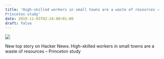 ```yaml
---
title: 'High-skilled workers in small towns are a waste of resources –
Princeton study'
date: 2019-11-03T02:24:00+01:00
draft: false
---
```


![](https://ifttt.com/images/no_image_card.png)  

New top story on Hacker News: High-skilled workers in small towns are a waste of resources – Princeton study